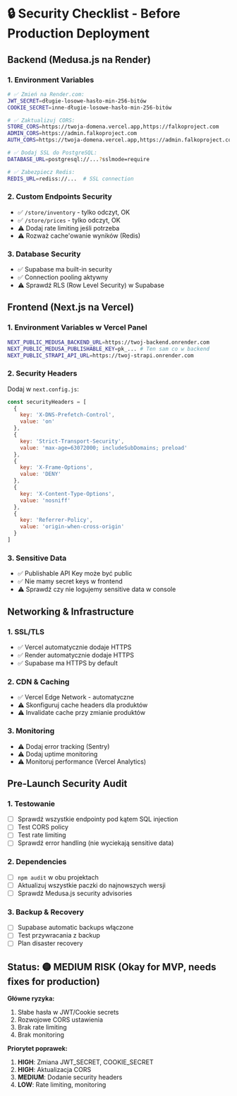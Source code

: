 # 🔒 Security Checklist - Before Production Deployment

## Backend (Medusa.js na Render)

### 1. Environment Variables
```bash
# ✅ Zmień na Render.com:
JWT_SECRET=długie-losowe-hasło-min-256-bitów
COOKIE_SECRET=inne-długie-losowe-hasło-min-256-bitów

# ✅ Zaktualizuj CORS:
STORE_CORS=https://twoja-domena.vercel.app,https://falkoproject.com
ADMIN_CORS=https://admin.falkoproject.com
AUTH_CORS=https://twoja-domena.vercel.app,https://admin.falkoproject.com

# ✅ Dodaj SSL do PostgreSQL:
DATABASE_URL=postgresql://...?sslmode=require

# ✅ Zabezpiecz Redis:
REDIS_URL=rediss://...  # SSL connection
```

### 2. Custom Endpoints Security
- ✅ `/store/inventory` - tylko odczyt, OK
- ✅ `/store/prices` - tylko odczyt, OK  
- ⚠️ Dodaj rate limiting jeśli potrzeba
- ⚠️ Rozważ cache'owanie wyników (Redis)

### 3. Database Security
- ✅ Supabase ma built-in security
- ✅ Connection pooling aktywny
- ⚠️ Sprawdź RLS (Row Level Security) w Supabase

## Frontend (Next.js na Vercel)

### 1. Environment Variables w Vercel Panel
```bash
NEXT_PUBLIC_MEDUSA_BACKEND_URL=https://twoj-backend.onrender.com
NEXT_PUBLIC_MEDUSA_PUBLISHABLE_KEY=pk_... # Ten sam co w backend
NEXT_PUBLIC_STRAPI_API_URL=https://twoj-strapi.onrender.com
```

### 2. Security Headers
Dodaj w `next.config.js`:
```javascript
const securityHeaders = [
  {
    key: 'X-DNS-Prefetch-Control',
    value: 'on'
  },
  {
    key: 'Strict-Transport-Security',
    value: 'max-age=63072000; includeSubDomains; preload'
  },
  {
    key: 'X-Frame-Options',
    value: 'DENY'
  },
  {
    key: 'X-Content-Type-Options',
    value: 'nosniff'
  },
  {
    key: 'Referrer-Policy',
    value: 'origin-when-cross-origin'
  }
]
```

### 3. Sensitive Data
- ✅ Publishable API Key może być public
- ✅ Nie mamy secret keys w frontend
- ⚠️ Sprawdź czy nie logujemy sensitive data w console

## Networking & Infrastructure

### 1. SSL/TLS
- ✅ Vercel automatycznie dodaje HTTPS
- ✅ Render automatycznie dodaje HTTPS  
- ✅ Supabase ma HTTPS by default

### 2. CDN & Caching
- ✅ Vercel Edge Network - automatyczne
- ⚠️ Skonfiguruj cache headers dla produktów
- ⚠️ Invalidate cache przy zmianie produktów

### 3. Monitoring
- ⚠️ Dodaj error tracking (Sentry)
- ⚠️ Dodaj uptime monitoring
- ⚠️ Monitoruj performance (Vercel Analytics)

## Pre-Launch Security Audit

### 1. Testowanie
- [ ] Sprawdź wszystkie endpointy pod kątem SQL injection
- [ ] Test CORS policy
- [ ] Test rate limiting
- [ ] Sprawdź error handling (nie wyciekają sensitive data)

### 2. Dependencies
- [ ] `npm audit` w obu projektach
- [ ] Aktualizuj wszystkie paczki do najnowszych wersji
- [ ] Sprawdź Medusa.js security advisories

### 3. Backup & Recovery
- [ ] Supabase automatic backups włączone
- [ ] Test przywracania z backup
- [ ] Plan disaster recovery

## Status: 🟡 MEDIUM RISK (Okay for MVP, needs fixes for production)

**Główne ryzyka:**
1. Słabe hasła w JWT/Cookie secrets
2. Rozwojowe CORS ustawienia
3. Brak rate limiting
4. Brak monitoring

**Priorytet poprawek:**
1. **HIGH**: Zmiana JWT_SECRET, COOKIE_SECRET
2. **HIGH**: Aktualizacja CORS 
3. **MEDIUM**: Dodanie security headers
4. **LOW**: Rate limiting, monitoring
